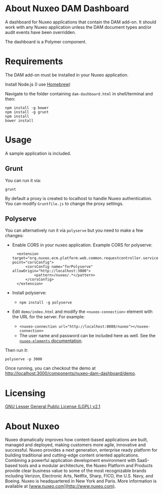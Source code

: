 # About Nuxeo DAM Dashboard

A dashboard for Nuxeo applications that contain the DAM add-on. It should work with any Nuxeo application unless the DAM document types and/or audit events have been overridden.

The dashboard is a Polymer component.

# Requirements

The DAM add-on must be installed in your Nuxeo application.

Install Node.js (I use [Homebrew](http://brew.sh/))

Navigate to the folder containing `dam-dashboard.html` in shell/terminal and then:

    npm install -g bower
    npm install -g grunt
    npm install
    bower install

# Usage

A sample application is included.

## Grunt

You can run it via:

    grunt

By default a proxy is created to localhost to handle Nuxeo authentication.  You can modify `Gruntfile.js` to change the proxy settings.

## Polyserve

You can alternatively run it via `polyserve` but you need to make a few changes:

* Enable CORS in your nuxeo application. Example CORS for polyserve:

        <extension target="org.nuxeo.ecm.platform.web.common.requestcontroller.service.RequestControllerService" point="corsConfig">
            <corsConfig name="forPolyserve" allowOrigin="http://localhost:3000">
                <pattern>/nuxeo/.*</pattern>
            </corsConfig>
        </extension>

* Install polyserve:
  * `npm install -g polyserve`
* Edit `demo/index.html` and modify the `<nuxeo-connection>` element with the URL for the server. For example:
  * `<nuxeo-connection url="http://localhost:8080/nuxeo"></nuxeo-connection>`
  * The user name and password can be included here as well. See the [`nuxeo-elements` documentation](https://doc.nuxeo.com/x/XJCRAQ).

Then run it:

    polyserve -p 3000

Once running, you can checkout the demo at [http://localhost:3000/components/nuxeo-dam-dashboard/demo](http://localhost:3000/components/nuxeo-dam-dashboard/demo).

# Licensing

[GNU Lesser General Public License (LGPL) v2.1](http://www.gnu.org/licenses/lgpl-2.1.html)

# About Nuxeo

Nuxeo dramatically improves how content-based applications are built, managed and deployed, making customers more agile, innovative and successful. Nuxeo provides a next generation, enterprise ready platform for building traditional and cutting-edge content oriented applications. Combining a powerful application development environment with SaaS-based tools and a modular architecture, the Nuxeo Platform and Products provide clear business value to some of the most recognizable brands including Verizon, Electronic Arts, Netflix, Sharp, FICO, the U.S. Navy, and Boeing. Nuxeo is headquartered in New York and Paris.
More information is available at [www.nuxeo.com](http://www.nuxeo.com).
